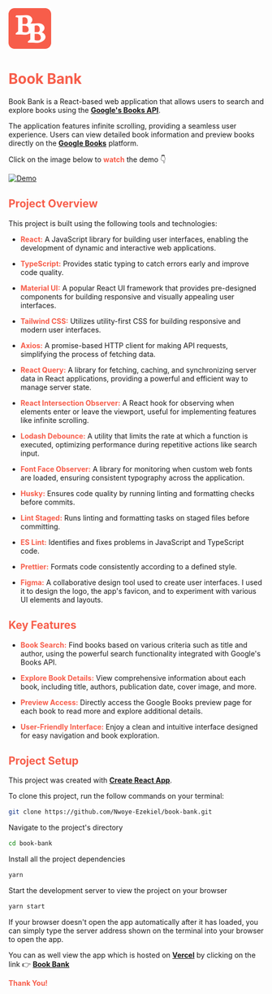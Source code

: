 ![Logo](/src/assets/images/readme/logo.png)

# <strong style="color: #f75d4a">Book Bank</strong>

Book Bank is a React-based web application that allows users to search and explore books using the **[Google's Books API]**.

The application features infinite scrolling, providing a seamless user experience. Users can view detailed book information and preview books directly on the **[Google Books]** platform.

Click on the image below to <strong style="color: #f75d4a">watch</strong> the demo 👇

[![Demo](https://res.cloudinary.com/df684yx7d/image/upload/v1723771037/book-bank/images/thumbnail.png)](https://res.cloudinary.com/df684yx7d/video/upload/v1723771944/book-bank/videos/demo.mp4)

## <strong style="color: #f75d4a">Project Overview</strong>

This project is built using the following tools and technologies:

- <strong style="color: #f75d4a">React:</strong> A JavaScript library for building user interfaces, enabling the development of dynamic and interactive web applications.

- <strong style="color: #f75d4a">TypeScript:</strong> Provides static typing to catch errors early and improve code quality.

- <strong style="color: #f75d4a">Material UI:</strong> A popular React UI framework that provides pre-designed components for building responsive and visually appealing user interfaces.

- <strong style="color: #f75d4a">Tailwind CSS:</strong> Utilizes utility-first CSS for building responsive and modern user interfaces.

- <strong style="color: #f75d4a">Axios:</strong> A promise-based HTTP client for making API requests, simplifying the process of fetching data.

- <strong style="color: #f75d4a">React Query:</strong> A library for fetching, caching, and synchronizing server data in React applications, providing a powerful and efficient way to manage server state.

- <strong style="color: #f75d4a">React Intersection Observer:</strong> A React hook for observing when elements enter or leave the viewport, useful for implementing features like infinite scrolling.

- <strong style="color: #f75d4a">Lodash Debounce:</strong> A utility that limits the rate at which a function is executed, optimizing performance during repetitive actions like search input.

- <strong style="color: #f75d4a">Font Face Observer:</strong> A library for monitoring when custom web fonts are loaded, ensuring consistent typography across the application.

- <strong style="color: #f75d4a">Husky:</strong> Ensures code quality by running linting and formatting checks before commits.

- <strong style="color: #f75d4a">Lint Staged:</strong> Runs linting and formatting tasks on staged files before committing.

- <strong style="color: #f75d4a">ES Lint:</strong> Identifies and fixes problems in JavaScript and TypeScript code.

- <strong style="color: #f75d4a">Prettier:</strong> Formats code consistently according to a defined style.

- <strong style="color: #f75d4a">Figma:</strong> A collaborative design tool used to create user interfaces. I used it to design the logo, the app's favicon, and to experiment with various UI elements and layouts.

## <strong style="color: #f75d4a">Key Features</strong>

- <strong style="color: #f75d4a">Book Search:</strong> Find books based on various criteria such as title and author, using the powerful search functionality integrated with Google's Books API.

- <strong style="color: #f75d4a">Explore Book Details:</strong> View comprehensive information about each book, including title, authors, publication date, cover image, and more.

- <strong style="color: #f75d4a">Preview Access:</strong> Directly access the Google Books preview page for each book to read more and explore additional details.

- <strong style="color: #f75d4a">User-Friendly Interface:</strong> Enjoy a clean and intuitive interface designed for easy navigation and book exploration.

## <strong style="color: #f75d4a">Project Setup</strong>

This project was created with **[Create React App]**.

To clone this project, run the follow commands on your terminal:

```sh
git clone https://github.com/Nwoye-Ezekiel/book-bank.git
```

Navigate to the project's directory

```sh
cd book-bank
```

Install all the project dependencies

```sh
yarn
```

Start the development server to view the project on your browser

```sh
yarn start
```

If your browser doesn't open the app automatically after it has loaded, you can simply type the server address shown on the terminal into your browser to open the app.

You can as well view the app which is hosted on **[Vercel]** by clicking on the link 👉 **[Book Bank]**

<strong style="color: #f75d4a">Thank You!</strong>

[vercel]: https://vercel.com/
[google books]: https://books.google.com
[book bank]: https://the-book-bank.vercel.app/
[create react app]: https://create-react-app.dev/
[google's books api]: https://developers.google.com/books
